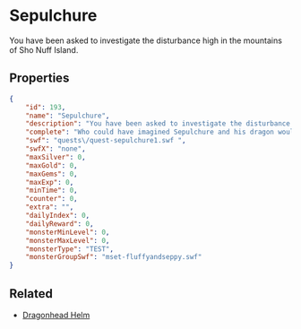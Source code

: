 # Sepulchure

You have been asked to investigate the disturbance high in the mountains of Sho Nuff Island.

## Properties

```json
{
    "id": 193,
    "name": "Sepulchure",
    "description": "You have been asked to investigate the disturbance high in the mountains of Sho Nuff Island.",
    "complete": "Who could have imagined Sepulchure and his dragon would hold such power? You narrowly escaped with your life, but at least now you have had a taste of the battles to come. How will you prepare for your next encounter?",
    "swf": "quests\/quest-sepulchure1.swf ",
    "swfX": "none",
    "maxSilver": 0,
    "maxGold": 0,
    "maxGems": 0,
    "maxExp": 0,
    "minTime": 0,
    "counter": 0,
    "extra": "",
    "dailyIndex": 0,
    "dailyReward": 0,
    "monsterMinLevel": 0,
    "monsterMaxLevel": 0,
    "monsterType": "TEST",
    "monsterGroupSwf": "mset-fluffyandseppy.swf"
}
```

## Related

- [Dragonhead Helm](../items/1370-dragonhead-helm.md)

